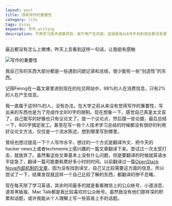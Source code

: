 ```yaml
---
layout: post
title: 持续写作的重要性
category: life
tags: Essay
keywords: 写作,writing
description: 不再学习技术或做项目，就不再产生内容，这就是我从6月中旬到现在都没有更新的原因
---
```


最近都没有怎么上微博，昨天上去看到这样一句话，让我挺有感触

![写作的重要性](http://7u2ho6.com1.z0.glb.clouddn.com/life-programmer-writing.png)

我自己写的东西大部分都是一些遇到问题记录和总结，很少能有一些“创造性”的东西。

记得Fenng在一篇文章里讲到现在的社交网站中，98%的人在消费信息，只有2%的人在产生信息。

我一直属于这98%的人，没有办法，在大学之前从来没有觉得写作的重要性，写出来的东西也是为了完成作文800字的限制。现在想象一下，感觉自己真是太文盲了，自己能写的好像也只有议论文了。提一个议论点，然后摆一些论据，最后总结一下，800字搞定收工。甚至在写一些个人技术学习总结的时候都没有很好的利用好议论文方法，仅仅是一个流水陈述，想到哪里写到哪里。

曾经也想过提高一下个人写作水平，想过的一个方式是翻译外文，把今天的hacker news上或者techmeme上感兴趣的一篇文章翻译下来。尝试过一次太受打击，就放弃了。虽然看这些文章基本上没有什么问题，但是要翻译的时候就英语水平捉急了，翻译一篇可能要耗费好多小时的时间。以前翻译过一篇[OpenStack Nova内部机制的文章](/2012/11/08/openstack-nova-internal.html)，因为没有找到译文，自己又比较需要这方面的信息，所以尝试了一下，结果发现就这样一个自己比较了解的东西，都翻译的惨不忍睹。

现在每天除了学习英语，其余时间最多的就是看看微信上的公众帐号，小道消息、道哥黑板报、Mac Talk都是我比较喜欢的公众帐号。虽然我没有他们那样深的积累和话题，或许我能从个人理解上写一些容易上手的话题。




